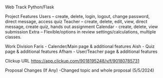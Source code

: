 Web Track
Python/Flask

Project Features
Users – create, delete, login, logout, change password, direct message, access quiz 
Teacher – create, delete, edit, view, direct message, create quiz, hands out assignment 
Calendar - create, delete, view submission 
Extra – Flexible/options in review settings/calculations, multiple classes.

Work Division
Faris - Calender/Main page & additional features 
Aish - Quiz page & additional features 
Afham - User/Teacher page & additional features

Clickup URL
https://app.clickup.com/9018195248/v/f/90180785731

Proposal Changes (If Any)
-Changed topic and whole proposal (5/5/2024)
